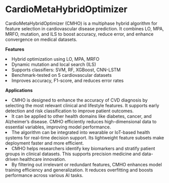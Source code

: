 # CardioMetaHybridOptimizer
CardioMetaHybridOptimizer (CMHO) is a multiphase hybrid algorithm for feature selection in cardiovascular disease prediction. It combines LO, MPA, MRFO, mutation, and ILS to boost accuracy, reduce error, and enhance convergence on medical datasets.

<p><b> Features </b></p>
<li> Hybrid optimization using LO, MPA, MRFO</li>

<li>Dynamic mutation and local search (ILS)</li>

<li>Supports classifiers: SVM, RF, XGBoost, CNN-LSTM</li>

<li>Benchmark-tested on 5 cardiovascular datasets</li>

<li>Improves accuracy, F1-score, and reduces error rates</li>

<p><b> Applications </b></p>

<li> CMHO is designed to enhance the accuracy of CVD diagnosis by selecting the most relevant clinical and lifestyle features. It supports early detection and risk classification to improve patient outcomes.</li>

<li>It can be applied to other health domains like diabetes, cancer, and Alzheimer’s disease. CMHO efficiently reduces high-dimensional data to essential variables, improving model performance.</li>

<li>The algorithm can be integrated into wearable or IoT-based health systems for real-time decision support. Its lightweight feature subsets make deployment faster and more efficient.</li>

<li>CMHO helps researchers identify key biomarkers and stratify patient groups in clinical datasets. This supports precision medicine and data-driven healthcare innovation.</li>

<li>By filtering out irrelevant or redundant features, CMHO enhances model training efficiency and generalization. It reduces overfitting and boosts performance across various AI tasks.</li>

